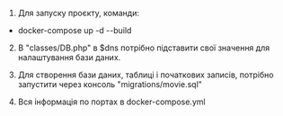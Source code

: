 1) Для запуску проєкту, команди:
- docker-compose up -d --build

2) В "classes/DB.php" в $dns потрібно підставити свої значення для налаштування бази даних.

3) Для створення бази даних, таблиці і початкових записів, потрібно запустити через консоль "migrations/movie.sql"

4) Вся інформація по портах в docker-compose.yml